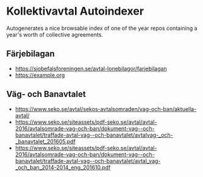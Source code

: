 # Kollektivavtal Autoindexer

Autogenerates a nice browsable index of one of the year repos containing a
year's worth of collective agreements.

## Färjebilagan

- https://sjobefalsforeningen.se/avtal-lonebilagor/farjebilagan
- https://example.org

## Väg- och Banavtalet

- https://www.seko.se/avtal/sekos-avtalsomraden/vag-och-ban/aktuella-avtal/
- https://www.seko.se/siteassets/pdf-seko.se/avtal/avtal-2016/avtalsomrade-vag-och-ban/dokument-vag--och-banavtalet/traffade-avtal-vag--och-banavtalet/avtalvag-_och-_banavtalet_201605.pdf
- https://www.seko.se/siteassets/pdf-seko.se/avtal/avtal-2016/avtalsomrade-vag-och-ban/dokument-vag--och-banavtalet/traffade-avtal-vag--och-banavtalet/avtal_vag-_och_ban_2014-2014_eng_201610.pdf
